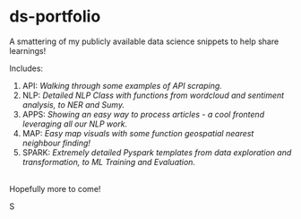 # ds-portfolio
A smattering of my publicly available data science snippets to help share learnings!

Includes:
<ol>
  <li>API: <i>Walking through some examples of API scraping.</i></li>
  <li>NLP: <i>Detailed NLP Class with functions from wordcloud and sentiment analysis, to NER and Sumy.</i></li>
  <li>APPS: <i>Showing an easy way to process articles - a cool frontend leveraging all our NLP work.</i></li>
  <li>MAP: <i>Easy map visuals with some function geospatial nearest neighbour finding!</i></li>
  <li>SPARK: <i>Extremely detailed Pyspark templates from data exploration and transformation, to ML Training and Evaluation.</i></li>
</ol>
<br>
Hopefully more to come!

S
  
